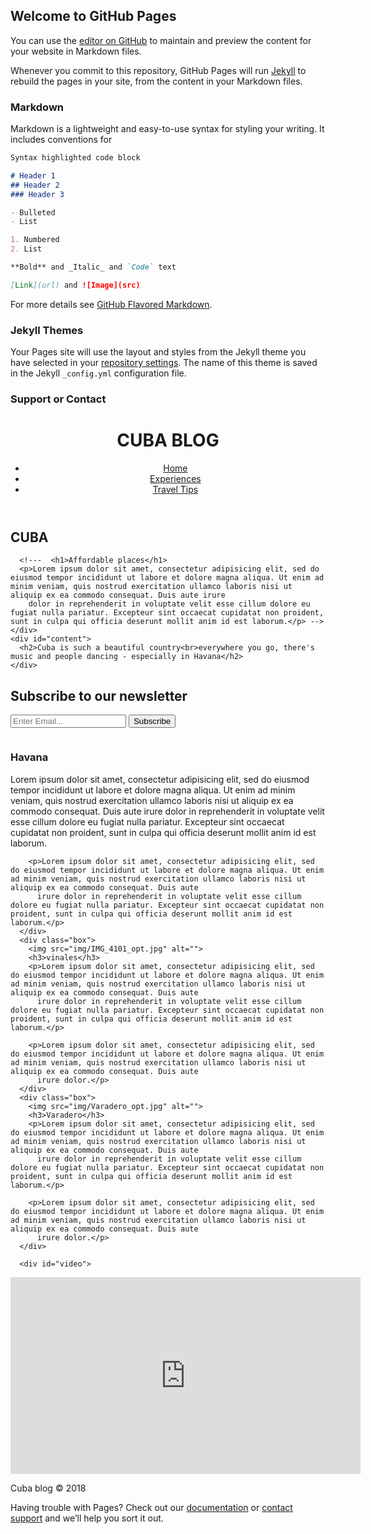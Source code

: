 ## Welcome to GitHub Pages

You can use the [editor on GitHub](https://github.com/esanon100/esanon.github.io/edit/master/index.md) to maintain and preview the content for your website in Markdown files.

Whenever you commit to this repository, GitHub Pages will run [Jekyll](https://jekyllrb.com/) to rebuild the pages in your site, from the content in your Markdown files.

### Markdown

Markdown is a lightweight and easy-to-use syntax for styling your writing. It includes conventions for

```markdown
Syntax highlighted code block

# Header 1
## Header 2
### Header 3

- Bulleted
- List

1. Numbered
2. List

**Bold** and _Italic_ and `Code` text

[Link](url) and ![Image](src)
```

For more details see [GitHub Flavored Markdown](https://guides.github.com/features/mastering-markdown/).

### Jekyll Themes

Your Pages site will use the layout and styles from the Jekyll theme you have selected in your [repository settings](https://github.com/esanon100/esanon.github.io/settings). The name of this theme is saved in the Jekyll `_config.yml` configuration file.

### Support or Contact
<!doctype html>
<html lang="en">

<head>
  <meta charset="utf-8">
  <meta http-equiv="x-ua-compatible" content="ie=edge">
  <meta name="viewport" content="width=device-width, initial-scale=1">
  <meta name="author" content="Eugenia Sanon">
  <title>Cuba Blog| Home</title>

  <link rel="shortcut icon" href="img/favicon.ico" type="image/x-icon">
  <link rel="icon" href="images/favicon.ico" type="image/x-icon">


  <link rel="stylesheet" href="css/normalize.css">
  <link rel="stylesheet" href="css/style.css">
  <link href="https://use.fontawesome.com/releases/v5.0.6/css/all.css" rel="stylesheet">
  <link href="https://fonts.googleapis.com/css?family=Montserrat:300i,400" rel="stylesheet">

</head>

<body>
  <header>
    <div class="container">
      <div id="branding">
        <h1><span class="highlight"> CUBA</span> BLOG</h1>
      </div>
      <nav>
        <ul>
          <li class="current"><a href="home_page.html">Home</a></li>
          <li>
            <a href="home_page.html">Experiences</a>
          </li>
          <li>
            <a href="home_page.html">Travel Tips
</a>
          </li>
        </ul>
      </nav>
    </div>
  </header>

  <section id="showcase">
    <h1>CUBA</h1>
    <div class="container">

      <!---  <h1>Affordable places</h1>
      <p>Lorem ipsum dolor sit amet, consectetur adipisicing elit, sed do eiusmod tempor incididunt ut labore et dolore magna aliqua. Ut enim ad minim veniam, quis nostrud exercitation ullamco laboris nisi ut aliquip ex ea commodo consequat. Duis aute irure
        dolor in reprehenderit in voluptate velit esse cillum dolore eu fugiat nulla pariatur. Excepteur sint occaecat cupidatat non proident, sunt in culpa qui officia deserunt mollit anim id est laborum.</p> -->
    </div>
    <div id="content">
      <h2>Cuba is such a beautiful country<br>everywhere you go, there's music and people dancing - especially in Havana</h2>
    </div>
  </section>

  <section id="newsletter">
    <div class="container">
      <h1> Subscribe to our newsletter</h1>
      <form>
        <input type="email" placeholder="Enter Email...">
        <button type="submit" class="button_1">Subscribe</button>
      </form>
    </div>
  </section>

  <section id="boxes">
    <div class="container">
      <div class="box">
        <img src="img/havana_opt.jpg" alt="">
        <h3>Havana</h3>
        <p>Lorem ipsum dolor sit amet, consectetur adipisicing elit, sed do eiusmod tempor incididunt ut labore et dolore magna aliqua. Ut enim ad minim veniam, quis nostrud exercitation ullamco laboris nisi ut aliquip ex ea commodo consequat. Duis aute
          irure dolor in reprehenderit in voluptate velit esse cillum dolore eu fugiat nulla pariatur. Excepteur sint occaecat cupidatat non proident, sunt in culpa qui officia deserunt mollit anim id est laborum.</p>

        <p>Lorem ipsum dolor sit amet, consectetur adipisicing elit, sed do eiusmod tempor incididunt ut labore et dolore magna aliqua. Ut enim ad minim veniam, quis nostrud exercitation ullamco laboris nisi ut aliquip ex ea commodo consequat. Duis aute
          irure dolor in reprehenderit in voluptate velit esse cillum dolore eu fugiat nulla pariatur. Excepteur sint occaecat cupidatat non proident, sunt in culpa qui officia deserunt mollit anim id est laborum.</p>
      </div>
      <div class="box">
        <img src="img/IMG_4101_opt.jpg" alt="">
        <h3>vinales</h3>
        <p>Lorem ipsum dolor sit amet, consectetur adipisicing elit, sed do eiusmod tempor incididunt ut labore et dolore magna aliqua. Ut enim ad minim veniam, quis nostrud exercitation ullamco laboris nisi ut aliquip ex ea commodo consequat. Duis aute
          irure dolor in reprehenderit in voluptate velit esse cillum dolore eu fugiat nulla pariatur. Excepteur sint occaecat cupidatat non proident, sunt in culpa qui officia deserunt mollit anim id est laborum.</p>

        <p>Lorem ipsum dolor sit amet, consectetur adipisicing elit, sed do eiusmod tempor incididunt ut labore et dolore magna aliqua. Ut enim ad minim veniam, quis nostrud exercitation ullamco laboris nisi ut aliquip ex ea commodo consequat. Duis aute
          irure dolor.</p>
      </div>
      <div class="box">
        <img src="img/Varadero_opt.jpg" alt="">
        <h3>Varadero</h3>
        <p>Lorem ipsum dolor sit amet, consectetur adipisicing elit, sed do eiusmod tempor incididunt ut labore et dolore magna aliqua. Ut enim ad minim veniam, quis nostrud exercitation ullamco laboris nisi ut aliquip ex ea commodo consequat. Duis aute
          irure dolor in reprehenderit in voluptate velit esse cillum dolore eu fugiat nulla pariatur. Excepteur sint occaecat cupidatat non proident, sunt in culpa qui officia deserunt mollit anim id est laborum.</p>

        <p>Lorem ipsum dolor sit amet, consectetur adipisicing elit, sed do eiusmod tempor incididunt ut labore et dolore magna aliqua. Ut enim ad minim veniam, quis nostrud exercitation ullamco laboris nisi ut aliquip ex ea commodo consequat. Duis aute
          irure dolor.</p>
      </div>

      <div id="video">
  <iframe width="560" height="315" src="https://www.youtube.com/embed/_DvrWdiJjU4" frameborder="0" allow="autoplay; encrypted-media" allowfullscreen></iframe>
      </div>

  </section>

  <footer>
    <p>Cuba blog &copy; 2018</p>
  </footer>
</body>

</html>



<!-- Add your site content here. Keep it pretty and use indentation :) -->

<!-- HINT: Need to link to another page? Create a file with an html extension in your main project folder. -->
<!-- Then link to it using an anchor. for example: <a href="blog.html">Blog</a> -->



<script src="js/jquery-1.12.0.min.js"></script>
<script src="js/main.js"></script>







</body>

</html>

Having trouble with Pages? Check out our [documentation](https://help.github.com/categories/github-pages-basics/) or [contact support](https://github.com/contact) and we’ll help you sort it out.
